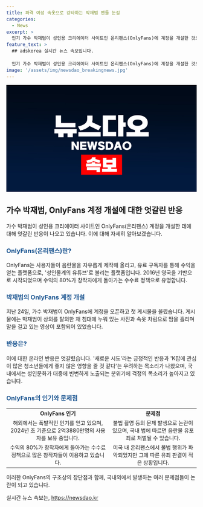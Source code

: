 ```yaml
---
title: 파격 여성 속옷으로 강타하는 박재범 팬들 눈길
categories:
  - News
excerpt: >
  인기 가수 박재범이 성인용 크리에이터 사이트인 온리팬스(OnlyFans)에 계정을 개설한 것으로 알려졌다. 박재범은 온리팬스에 공식 계정을 열고 선정적인 사진과 영상을 공개했는데, 이에 대한 온라인 반응은 엇갈리고 있다. 온리팬스는 음란물을 자유롭게 올리고 판매할 수 있는 플랫폼으로, 박재범의 이 같은 활동은 앨범 홍보를 위한 것으로 전해졌다. 그러나 이에 대한 반응은 긍정적인 반응과 우려하는 목소리가 엇갈리고 있는 상황이다. 이에 대한 국내외의 반응과 온리팬스의 현황에 대한 관심이 높아지고 있다.
feature_text: >
  ## adskorea 실시간 뉴스 속보입니다.

  인기 가수 박재범이 성인용 크리에이터 사이트인 온리팬스(OnlyFans)에 계정을 개설한 것으로 알려졌다. 박재범은 온리팬스에 공식 계정을 열고 선정적인 사진과 영상을 공개했는데, 이에 대한 온라인 반응은 엇갈리고 있다. 온리팬스는 음란물을 자유롭게 올리고 판매할 수 있는 플랫폼으로, 박재범의 이 같은 활동은 앨범 홍보를 위한 것으로 전해졌다. 그러나 이에 대한 반응은 긍정적인 반응과 우려하는 목소리가 엇갈리고 있는 상황이다. 이에 대한 국내외의 반응과 온리팬스의 현황에 대한 관심이 높아지고 있다.
image: '/assets/img/newsdao_breakingnews.jpg'
---
```


<p><img src="/assets/img/newsdao_breakingnews.jpg" alt="adskorea 속보" /></p>

<h2 data-ke-size="size26">가수 박재범, OnlyFans 계정 개설에 대한 엇갈린 반응</h2>

<p data-ke-size="size16">가수 박재범이 성인용 크리에이터 사이트인 OnlyFans(온리팬스) 계정을 개설한 데에 대해 엇갈린 반응이 나오고 있습니다. 이에 대해 자세히 알아보겠습니다.</p>

<h3><b><span style="color: #1a5490;">OnlyFans(온리팬스)란?</span></b></h3>

<p data-ke-size="size16">OnlyFans는 사용자들이 음란물을 자유롭게 제작해 올리고, 유료 구독자를 통해 수익을 얻는 플랫폼으로, '성인물계의 유튜브'로 불리는 플랫폼입니다. 2016년 영국을 기반으로 시작되었으며 수익의 80%가 창작자에게 돌아가는 수수료 정책으로 유명합니다.</p>

<h3><b><span style="color: #1a5490;">박재범의 OnlyFans 계정 개설</span></b></h3>

<p data-ke-size="size16">지난 24일, 가수 박재범이 OnlyFans에 계정을 오픈하고 첫 게시물을 올렸습니다. 게시물에는 박재범이 상의를 탈의한 채 침대에 누워 있는 사진과 속옷 차림으로 땀을 흘리며 말을 걸고 있는 영상이 포함되어 있었습니다.</p>

<h3><b><span style="color: #1a5490;">반응은?</span></b></h3>

<p data-ke-size="size16">이에 대한 온라인 반응은 엇갈렸습니다. '새로운 시도'라는 긍정적인 반응과 'K팝에 관심이 많은 청소년들에게 좋지 않은 영향을 줄 것 같다'는 우려하는 목소리가 나왔으며, 국내에서는 성인문화가 대중에 빈번하게 노출되는 분위기에 걱정의 목소리가 높아지고 있습니다.</p>

<h3><b><span style="color: #1a5490;">OnlyFans의 인기와 문제점</span></b></h3>

<table>
    <tr>
        <td style="text-align: center; height: 17px;"><b>OnlyFans 인기</b></td>
        <td style="text-align: center; height: 17px;"><b>문제점</b></td>
    </tr>
    <tr>
        <td style="text-align: center; height: 17px;">해외에서는 폭발적인 인기를 얻고 있으며, 2024년 초 기준으로 2억3880만명의 사용자를 보유 중입니다.</td>
        <td style="text-align: center; height: 17px;">불법 촬영 등의 문제 발생으로 논란이 있으며, 국내 법에 따르면 음란물 유포죄로 처벌될 수 있습니다.</td>
    </tr>
    <tr>
        <td style="text-align: center; height: 17px;">수익의 80%가 창작자에게 돌아가는 수수료 정책으로 많은 창작자들이 이용하고 있습니다.</td>
        <td style="text-align: center; height: 17px;">미국 내 온리팬스에서 불법 행위가 파악되었지만 그에 따른 유죄 판결이 적은 상황입니다.</td>
    </tr>
</table>

<p data-ke-size="size16">이러한 OnlyFans의 구조상의 장단점과 함께, 국내외에서 발생하는 여러 문제점들이 논란이 되고 있습니다.</p>
실시간 뉴스 속보는, <a href="https://newsdao.kr" rel="dofollow">https://newsdao.kr</a>


